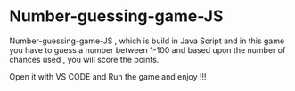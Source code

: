 # Number-guessing-game-JS
Number-guessing-game-JS , which is build in Java Script and in this game you have to guess a number between 1-100 and based upon the number of chances used , you will score the points.

Open it with VS CODE and Run the game and enjoy !!! 

